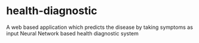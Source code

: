 # health-diagnostic
A web based application which predicts the disease by taking symptoms as input
Neural Network based health diagnostic system
